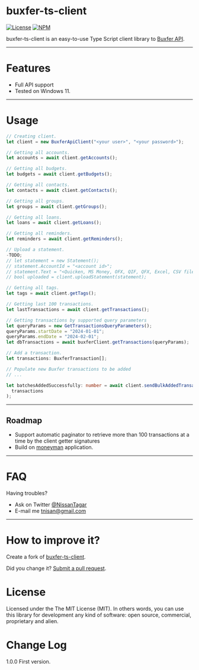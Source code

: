 # buxfer-ts-client

[![License](http://img.shields.io/:license-MIT-blue.svg)](https://github.com/nissant/buxfer-ts-client/blob/main/LICENSE)
[![NPM](buxfer-ts-client)](https://nodei.co/npm/buxfer-ts-client/)

buxfer-ts-client is an easy-to-use Type Script client library to [Buxfer API](https://www.buxfer.com/help/api).

---

# Features

- Full API support
- Tested on Windows 11.

---

# Usage

```typescript
// Creating client.
let client = new BuxferApiClient("<your user>", "<your password>");

// Getting all accounts.
let accounts = await client.getAccounts();

// Getting all budgets.
let budgets = await client.getBudgets();

// Getting all contacts.
let contacts = await client.getContacts();

// Getting all groups.
let groups = await client.getGroups();

// Getting all loans.
let loans = await client.getLoans();

// Getting all reminders.
let reminders = await client.getReminders();

// Upload a statement.
-TODO;
// let statement = new Statement();
// statement.AccountId = "<account id>";
// statement.Text = "<Quicken, MS Money, OFX, QIF, QFX, Excel, CSV file content>";
// bool uploaded = client.uploadStatement(statement);

// Getting all tags.
let tags = await client.getTags();

// Getting last 100 transactions.
let lastTransactions = await client.getTransactions();

// Getting transactions by supported query parameters
let queryParams = new GetTransactionsQueryParameters();
queryParams.startDate = "2024-01-01";
queryParams.endDate = "2024-02-01";
let dbTransactions = await buxferClient.getTransactions(queryParams);

// Add a transaction.
let transactions: BuxferTransaction[];

// Populate new Buxfer transactions to be added
// ...

let batchesAddedSuccessfully: number = await client.sendBulkAddedTransactions(
  transactions
);
```

---

## Roadmap
- Support automatic paginator to retrieve more than 100 transactions at a time by the client getter signatures
- Build on [moneyman](https://github.com/daniel-hauser/moneyman) application.

---

# FAQ

Having troubles?

- Ask on Twitter [@NissanTagar](https://twitter.com/NissanTagar)
- E-mail me [tnisan@gmail.com](tnisan@gmail.com)

---

# How to improve it?

Create a fork of [buxfer-ts-client](https://github.com/nissant/buxfer-ts-client/fork).

Did you change it? [Submit a pull request](https://github.com/nissant/buxfer-ts-client/pull/new/master).

# License

Licensed under the The MIT License (MIT).
In others words, you can use this library for development any kind of software: open source, commercial, proprietary and alien.

# Change Log

1.0.0 First version.
